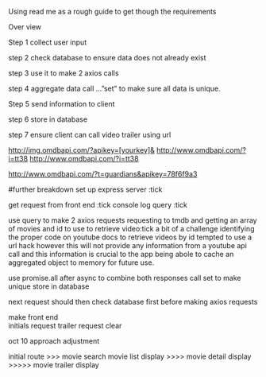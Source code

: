 Using read me as a rough guide to get though the requirements 

Over view 

 
Step 1 collect user input 

step   2 check database to ensure data does not already exist

step 3 use it to make 2 axios calls 

step 4 aggregate data call ...”set” to make sure all data is unique.

Step 5 send information to client

step 6  store in database


step 7 ensure client can call video trailer using url



http://img.omdbapi.com/?apikey=[yourkey]&
http://www.omdbapi.com/?i=tt38
http://www.omdbapi.com/?i=tt38

http://www.omdbapi.com/?t=guardians&apikey=78f6f9a3

#further breakdown 
set up express server :tick

get request from front end :tick
console log query :tick


use query to make 2 axios requests
requesting to tmdb and getting an array of movies and id to use to retrieve video:tick 
a bit of a challenge identifying the proper code on youtube docs to retrieve videos by id
tempted to use a url hack however this will not provide any information from a youtube api call and this information is crucial to the app being abole to cache an aggregated object to memory for future use.

use promise.all after async to combine both responses call set to make unique 
store in database

next request should then check database first before making axios requests 

make front end  
initials request 
trailer request
clear 

oct 10 approach adjustment

initial route >>> movie search 
movie list display >>>>
movie detail display >>>>>
movie trailer display 